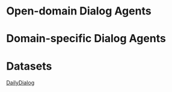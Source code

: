 # Open-domain Dialog Agents

# Domain-specific Dialog Agents

# Datasets
[DailyDialog](https://arxiv.org/abs/1710.03957)
